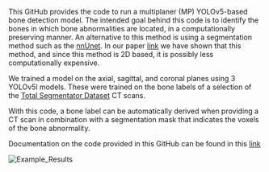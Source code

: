 This GitHub provides the code to run a multiplaner (MP) YOLOv5-based bone detection model. The intended goal behind this code is to identify the bones in which bone abnormalities are located, in a computationally preserving manner. An alternative to this method is using a segmentation method such as the [nnUnet](https://github.com/MIC-DKFZ/nnUNet). In our paper [link]() we have shown that this method, and since this method is 2D based, it is possibly less computationally expensive. 

We trained a model on the axial, sagittal, and coronal planes using 3 YOLOv5l models. These were trained on the bone labels of a selection of the [Total Segmentator Dataset](https://github.com/wasserth/TotalSegmentator) CT scans. 

With this code, a bone label can be automatically derived when providing a CT scan in combination with a segmentation mask that indicates the voxels of the bone abnormality. 

Documentation on the code provided in this GitHub can be found in this [link](https://github.com/MartijnPeterVanLeeuwen/BoneDetection/blob/main/documentation)

![Example_Results](https://github.com/user-attachments/assets/c0578303-38dd-4dc0-be04-b09b631acba3)


